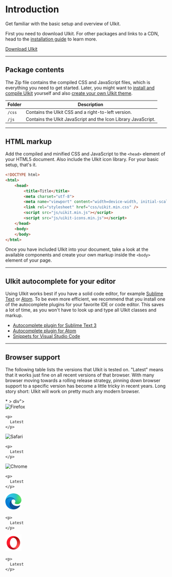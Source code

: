 # Introduction

<p class="uk-text-lead">Get familiar with the basic setup and overview of UIkit.</p>

First you need to download UIkit. For other packages and links to a CDN, head to the [installation guide](installation.md) to learn more.

<a class="uk-button uk-button-primary" href="https://getuikit.com/download">Download UIkit</a>

***

## Package contents

The Zip file contains the compiled CSS and JavaScript files, which is everything you need to get started. Later, you might want to [install and compile UIkit](installation.md) yourself and also [create your own UIkit theme](less.md).

| Folder | Description                                                    |
| ------ | -------------------------------------------------------------- |
| `/css` | Contains the UIkit CSS and a right-to-left version.            |
| `/js`  | Contains the UIkit JavaScript and the Icon Library JavaScript. |

***

## HTML markup

Add the compiled and minified CSS and JavaScript to the `<head>` element of your HTML5 document. Also include the UIkit icon library. For your basic setup, that's it.

```html
<!DOCTYPE html>
<html>
    <head>
        <title>Title</title>
        <meta charset="utf-8">
        <meta name="viewport" content="width=device-width, initial-scale=1">
        <link rel="stylesheet" href="css/uikit.min.css" />
        <script src="js/uikit.min.js"></script>
        <script src="js/uikit-icons.min.js"></script>
    </head>
    <body>
    </body>
</html>
```

Once you have included UIkit into your document, take a look at the available components and create your own markup inside the `<body>` element of your page.

***

## UIkit autocomplete for your editor

Using UIkit works best if you have a solid code editor, for example [Sublime Text](https://www.sublimetext.com/) or [Atom](https://atom.io/). To be even more efficient, we recommend that you install one of the autocomplete plugins for your favorite IDE or code editor. This saves a lot of time, as you won't have to look up and type all UIkit classes and markup.

- [Autocomplete plugin for Sublime Text 3](https://github.com/uikit/uikit-sublime)
- [Autocomplete plugin for Atom](https://atom.io/packages/uikit-atom)
- [Snippets for Visual Studio Code](https://marketplace.visualstudio.com/items?itemName=Keno.uikit-3-snippets)

***

## Browser support

The following table lists the versions that UIkit is tested on. "Latest" means that it works just fine on all recent versions of that browser. With many browser moving towards a rolling release strategy, pinning down browser support to a specific version has become a little tricky in recent years. Long story short: UIkit will work on pretty much any modern browser.

<div class="uk-child-width-1-3 uk-child-width-expand@s uk-text-center" uk-grid uk-height-match=" mark=">
  * > div"> 
  
  <div>
    <div class="uk-flex uk-flex-center uk-flex-middle">
      <img src="https://raw.githubusercontent.com/alrra/browser-logos/master/src/firefox/firefox.svg?sanitize=true" width="50" height="50" alt="Firefox" />
    </div>
    
    <p>
      Latest
    </p>
  </div>
  
  <div>
    <div class="uk-flex uk-flex-center uk-flex-middle">
      <img src="https://raw.githubusercontent.com/alrra/browser-logos/master/src/safari-ios/safari-ios.svg?sanitize=true" width="50" height="50" alt="Safari" />
    </div>
    
    <p>
      Latest
    </p>
  </div>
  
  <div>
    <div class="uk-flex uk-flex-center uk-flex-middle">
      <img src="https://raw.githubusercontent.com/alrra/browser-logos/master/src/chrome/chrome.svg?sanitize=true" width="50" height="50" alt="Chrome" />
    </div>
    
    <p>
      Latest
    </p>
  </div>
  
  <div>
    <div class="uk-flex uk-flex-center uk-flex-middle">
      <img src="https://raw.githubusercontent.com/alrra/browser-logos/master/src/edge/edge.svg?sanitize=true" width="50" height="50" alt="Edge" />
    </div>
    
    <p>
      Latest
    </p>
  </div>
  
  <div>
    <div class="uk-flex uk-flex-center uk-flex-middle">
      <img src="https://raw.githubusercontent.com/alrra/browser-logos/master/src/opera/opera.svg?sanitize=true" width="50" height="50" alt="Opera" />
    </div>
    
    <p>
      Latest
    </p>
  </div>
</div>
